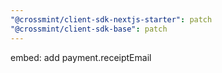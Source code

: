 ```yaml
---
"@crossmint/client-sdk-nextjs-starter": patch
"@crossmint/client-sdk-base": patch
---
```


embed: add payment.receiptEmail
